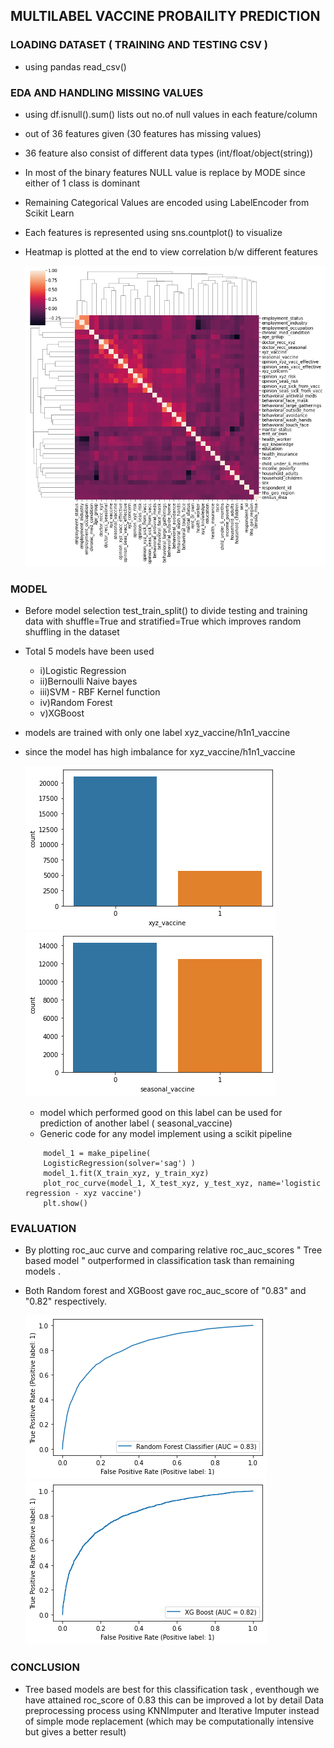 
<h2> MULTILABEL VACCINE PROBAILITY PREDICTION </h2>

<h3> LOADING DATASET ( TRAINING AND TESTING CSV ) </h3>

 - using pandas read_csv()

  <h3> EDA AND HANDLING MISSING VALUES </h3>

   - using df.isnull().sum() lists out no.of null values in each feature/column
   - out of 36 features given (30 features has missing values)
   - 36 feature also consist of different data types (int/float/object(string))
   - In most  of the binary features NULL value is replace by MODE since either of 1 class is dominant
  - Remaining Categorical Values are encoded using LabelEncoder from Scikit Learn
  - Each features is represented using sns.countplot() to visualize
  - Heatmap is plotted at the end to view correlation b/w different features
    
     ![heatmap](readme_img/heatmap.png)

  <h3>  MODEL </h3> 
     
   -  Before model selection test_train_split() to divide testing and training data with shuffle=True and stratified=True which improves random shuffling in the dataset
   - Total 5 models have been used

        - i)Logistic Regression
        - ii)Bernoulli Naive bayes
        - iii)SVM - RBF Kernel function
        - iv)Random Forest
        - v)XGBoost

- models are trained with only one label xyz_vaccine/h1n1_vaccine
- since the model has high imbalance  for xyz_vaccine/h1n1_vaccine
       
     ![xyz_vaccine](readme_img/xyz_vaccine.png)      ![seasonal_vaccine](readme_img/seasonal_vaccine.png)
     
     - model which performed good on this label can be used for prediction of another label ( seasonal_vaccine)
    - Generic code for any model implement using a scikit pipeline

    ```
        model_1 = make_pipeline(
        LogisticRegression(solver='sag') )
        model_1.fit(X_train_xyz, y_train_xyz)
        plot_roc_curve(model_1, X_test_xyz, y_test_xyz, name='logistic regression - xyz vaccine')
        plt.show()
    ```
<h3> EVALUATION </h3>


- By plotting roc_auc curve and comparing relative roc_auc_scores " Tree based model " outperformed in classification task than remaining models .
- Both Random forest and XGBoost gave roc_auc_score of "0.83" and "0.82" respectively.
  
   ![Random Forest](readme_img/random_forest.png)      ![XG Boost](readme_img/xg_boost.png)
      
<h3> CONCLUSION </h3>

- Tree based models are best for this classification task , eventhough we have attained roc_score of 0.83 this can be improved a lot by detail Data preprocessing process using KNNImputer and Iterative Imputer instead of simple mode replacement (which may be computationally intensive but gives a better result)
